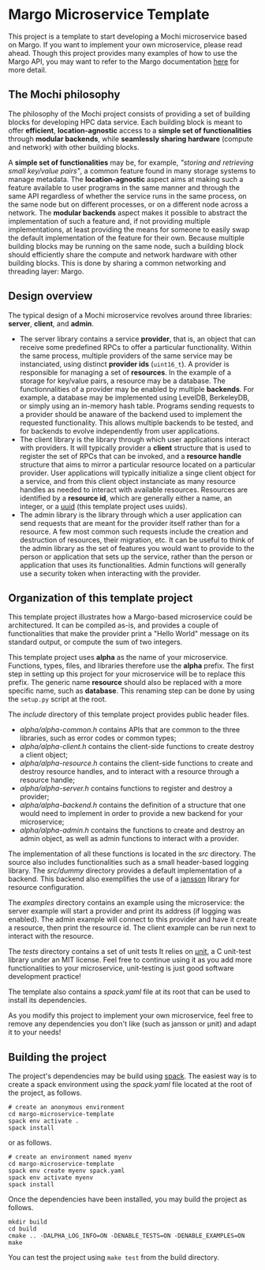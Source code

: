 Margo Microservice Template
===========================

This project is a template to start developing a Mochi microservice based on Margo.
If you want to implement your own microservice, please read ahead. Though this project
provides many examples of how to use the Margo API, you may want to refer to the Margo
documentation [here](https://mochi.readthedocs.io/en/latest/) for more detail.


The Mochi philosophy
--------------------

The philosophy of the Mochi project consists of providing a set of building blocks
for developing HPC data service. Each building block is meant to offer **efficient**,
**location-agnostic** access to a **simple set of functionalities** through
**modular backends**, while **seamlessly sharing hardware** (compute and network)
with other building blocks.

A **simple set of functionalities** may be, for example, _"storing and retrieving
small key/value pairs"_, a common feature found in many storage systems to manage
metadata. The **location-agnostic** aspect aims at making such a feature available
to user programs in the same manner and through the same API regardless of whether
the service runs in the same process, on the same node but on different processes,
or on a different node across a network. The **modular backends** aspect makes it
possible to abstract the implementation of such a feature and, if not providing
multiple implementations, at least providing the means for someone to easily swap
the default implementation of the feature for their own. Because multiple building
blocks may be running on the same node, such a building block should efficiently
share the compute and network hardware with other building blocks. This is done
by sharing a common networking and threading layer: Margo.


Design overview
---------------

The typical design of a Mochi microservice revolves around three libraries:
**server**, **client**, and **admin**.

* The server library contains a service **provider**, that is, an object that
  can receive some predefined RPCs to offer a particular functionality. Within
  the same process, multiple providers of the same service may be instanciated,
  using distinct **provider ids** (`uint16_t`). A provider is responsible for
  managing a set of **resources**. In the example of a storage for key/value
  pairs, a resource may be a database. The functionnalities of a provider may
  be enabled by multiple **backends**. For example, a database may be implemented
  using LevelDB, BerkeleyDB, or simply using an in-memory hash table.
  Programs sending requests to a provider should be anaware of the backend used
  to implement the requested functionality. This allows multiple backends to be
  tested, and for backends to evolve independently from user applications.
* The client library is the library through which user applications interact with
  providers. It will typically provider a **client** structure that is used to
  register the set of RPCs that can be invoked, and a **resource handle** structure
  that aims to mirror a particular resource located on a particular provider.
  User applications will typically initialize a singe client object for a service,
  and from this client object instanciate as many resource handles as needed to
  interact with available resources. Resources are identified by a **resource id**,
  which are generally either a name, an integer, or a 
  [uuid](https://en.wikipedia.org/wiki/Universally_unique_identifier)
  (this template project uses uuids).
* The admin library is the library through which a user application can send
  requests that are meant for the provider itself rather than for a resource.
  A few most common such requests include the creation and destruction of
  resources, their migration, etc. It can be useful to think of the admin
  library as the set of features you would want to provide to the person or
  application that sets up the service, rather than the person or application
  that uses its functionalities. Admin functions will generally use a security
  token when interacting with the provider.


Organization of this template project
-------------------------------------

This template project illustrates how a Margo-based microservice could
be architectured. It can be compiled as-is, and provides a couple of
functionalities that make the provider print a "Hello World" message
on its standard output, or compute the sum of two integers.

This template project uses **alpha** as the name of your microservice.
Functions, types, files, and libraries therefore use the **alpha** prefix.
The first step in setting up this project for your microservice will be
to replace this prefix. The generic name **resource** should also be
replaced with a more specific name, such as **database**. This renaming
step can be done by using the `setup.py` script at the root.

The _include_ directory of this template project provides public header files.
* _alpha/alpha-common.h_ contains APIs that are common to the three
  libraries, such as error codes or common types;
* _alpha/alpha-client.h_ contains the client-side functions to create
  destroy a client object;
* _alpha/alpha-resource.h_ contains the client-side functions to create
  and destroy resource handles, and to interact with a resource through
  a resource handle;
* _alpha/alpha-server.h_ contains functions to register and destroy
  a provider;
* _alpha/alpha-backend.h_ contains the definition of a structure that
  one would need to implement in order to provide a new backend for
  your microservice;
* _alpha/alpha-admin.h_ contains the functions to create and destroy
  an admin object, as well as admin functions to interact with a provider.

The implementation of all these functions is located in the _src_ directory.
The source also includes functionalities such as a small header-based logging library.
The _src/dummy_ directory provides a default implementation of a backend. This
backend also exemplifies the use of a [jansson](https://digip.org/jansson/) library
for resource configuration.

The _examples_ directory contains an example using the microservice:
the server example will start a provider and print its address (if logging was enabled).
The admin example will connect to this provider and have it create a resource, then
print the resource id. The client example can be run next to interact with the resource.

The _tests_ directory contains a set of unit tests
It relies on [µnit](https://nemequ.github.io/munit), a C unit-test library under
an MIT license. Feel free to continue using it as you add more functionalities
to your microservice, unit-testing is just good software development practice!

The template also contains a _spack.yaml_ file at its root that can be used to
install its dependencies.

As you modify this project to implement your own microservice, feel free to remove
any dependencies you don't like (such as jansson or µnit) and adapt it to your needs!


Building the project
--------------------

The project's dependencies may be build using [spack](https://spack.readthedocs.io/en/latest/).
The easiest way is to create a spack environment using the _spack.yaml_ file located
at the root of the project, as follows.

```
# create an anonymous environment
cd margo-microservice-template
spack env activate .
spack install
```

or as follows.

```
# create an environment named myenv
cd margo-microservice-template
spack env create myenv spack.yaml
spack env activate myenv
spack install
```

Once the dependencies have been installed, you may build the project as follows.

```
mkdir build
cd build
cmake .. -DALPHA_LOG_INFO=ON -DENABLE_TESTS=ON -DENABLE_EXAMPLES=ON
make
```

You can test the project using `make test` from the build directory.
